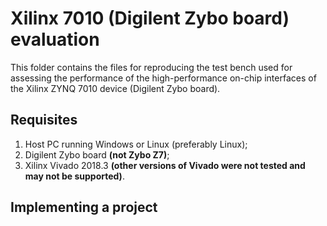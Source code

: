 # Xilinx 7010 (Digilent Zybo board) evaluation

This folder contains the files for reproducing the test bench used for assessing the performance of the high-performance on-chip interfaces of the Xilinx ZYNQ 7010 device (Digilent Zybo board).

## Requisites
1. Host PC running Windows or Linux (preferably Linux);
2. Digilent Zybo board **(not Zybo Z7)**;
3. Xilinx Vivado 2018.3 **(other versions of Vivado were not tested and may not be supported)**.

## Implementing a project
